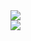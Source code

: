 
<a href="#">
  <img align="center" src="https://github-readme-streak-stats.herokuapp.com/?user=BenCinn&theme=white"/>
</a>
<br>
<a href="#">
  <img align="center" src="https://github-readme-stats.vercel.app/api/top-langs/?username=BenCinn&layout=compact&card_width=445"/>
</a>
